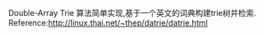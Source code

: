 Double-Array Trie 算法简单实现,基于一个英文的词典构建trie树并检索.
Reference:http://linux.thai.net/~thep/datrie/datrie.html
